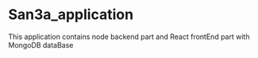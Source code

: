 # San3a_application
This application contains node backend part and React frontEnd part with MongoDB dataBase
